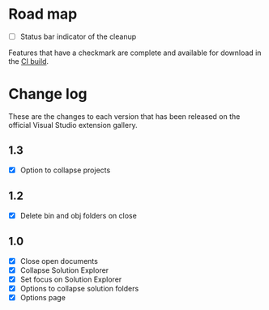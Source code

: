 # Road map

- [ ] Status bar indicator of the cleanup

Features that have a checkmark are complete and available for
download in the
[CI build](http://vsixgallery.com/extension/55640f47-34bc-436b-8820-e7f64fbb31fc/).

# Change log

These are the changes to each version that has been released
on the official Visual Studio extension gallery.

## 1.3

- [x] Option to collapse projects

## 1.2

- [x] Delete bin and obj folders on close

## 1.0

- [x] Close open documents
- [x] Collapse Solution Explorer
- [x] Set focus on Solution Explorer
- [x] Options to collapse solution folders
- [x] Options page